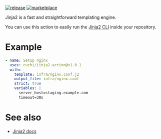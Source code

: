 [![release](https://img.shields.io/github/v/release/cuchi/jinja2-action?style=flat-square)](https://github.com/cuchi/jinja2-action/releases/latest)
[![marketplace](https://img.shields.io/badge/marketplace-jinja2--action-blue?logo=github&style=flat-square)](https://github.com/marketplace/actions/jinja2-action)

Jinja2 is a fast and straightforward templating engine.

You can use this action to easily run the [Jinja2 CLI](https://github.com/mattrobenolt/jinja2-cli) inside your repository.


# Example
```yml
- name: Setup nginx
  uses: cuchi/jinja2-action@v1.0.1
  with:
    template: infra/nginx.conf.j2
    output_file: infra/nginx.conf
    strict: true
    variables: |
      server_host=staging.example.com
      timeout=30s
```

# See also
- [Jinja2 docs](https://jinja.palletsprojects.com/)
